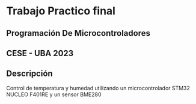 # Trabajo Practico final
## Programación De Microcontroladores 
## CESE - UBA 2023

## Descripción
Control de temperatura y humedad utilizando un microcontrolador STM32 NUCLEO F401RE y un sensor BME280
